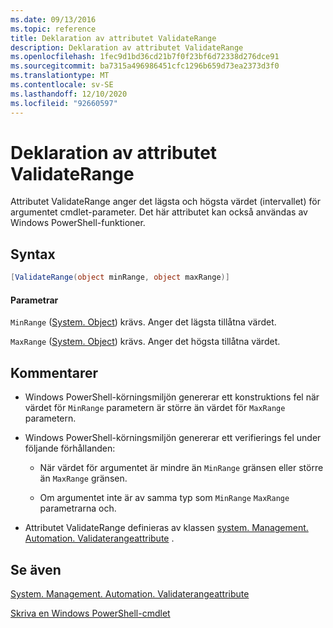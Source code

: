 ```yaml
---
ms.date: 09/13/2016
ms.topic: reference
title: Deklaration av attributet ValidateRange
description: Deklaration av attributet ValidateRange
ms.openlocfilehash: 1fec9d1bd36cd21b7f0f23bf6d72338d276dce91
ms.sourcegitcommit: ba7315a496986451cfc1296b659d73ea2373d3f0
ms.translationtype: MT
ms.contentlocale: sv-SE
ms.lasthandoff: 12/10/2020
ms.locfileid: "92660597"
---
```

# <a name="validaterange-attribute-declaration"></a>Deklaration av attributet ValidateRange

Attributet ValidateRange anger det lägsta och högsta värdet (intervallet) för argumentet cmdlet-parameter. Det här attributet kan också användas av Windows PowerShell-funktioner.

## <a name="syntax"></a>Syntax

```csharp
[ValidateRange(object minRange, object maxRange)]
```

#### <a name="parameters"></a>Parametrar

`MinRange` ([System. Object](/dotnet/api/system.object)) krävs. Anger det lägsta tillåtna värdet.

`MaxRange` ([System. Object](/dotnet/api/system.object)) krävs. Anger det högsta tillåtna värdet.

## <a name="remarks"></a>Kommentarer

- Windows PowerShell-körningsmiljön genererar ett konstruktions fel när värdet för `MinRange` parametern är större än värdet för `MaxRange` parametern.

- Windows PowerShell-körningsmiljön genererar ett verifierings fel under följande förhållanden:

  - När värdet för argumentet är mindre än `MinRange` gränsen eller större än `MaxRange` gränsen.

  - Om argumentet inte är av samma typ som `MinRange` `MaxRange` parametrarna och.

- Attributet ValidateRange definieras av klassen [system. Management. Automation. Validaterangeattribute](/dotnet/api/System.Management.Automation.ValidateRangeAttribute) .

## <a name="see-also"></a>Se även

[System. Management. Automation. Validaterangeattribute](/dotnet/api/System.Management.Automation.ValidateRangeAttribute)

[Skriva en Windows PowerShell-cmdlet](./writing-a-windows-powershell-cmdlet.md)
